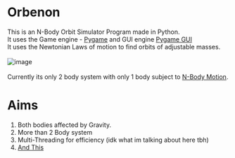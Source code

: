# Orbenon
This is an N-Body Orbit Simulator Program made in Python.<br>
It uses the Game engine - <a href = "https://www.pygame.org/">Pygame</a> and GUI engine <a href = "https://pygame-gui.readthedocs.io/#:~:text=Pygame%20GUI%20is%20a%20module,Pygame%202%20and%20Python%203.">Pygame GUI</a><br>
It uses the Newtonian Laws of motion to find orbits of adjustable masses.<br><br>
![image](https://user-images.githubusercontent.com/66661460/151783783-ed55992d-9254-4018-be3b-147cce4c3cef.png)<br><br>
Currently its only 2 body system with only 1 body subject to <a href = "https://en.wikipedia.org/wiki/Newton%27s_laws_of_motion">N-Body Motion</a>.
# Aims
1) Both bodies affected by Gravity.<br>
2) More than 2 Body system
3) Multi-Threading for efficiency (idk what im talking about here tbh)
4) <a href = "https://www.youtube.com/watch?v=dQw4w9WgXcQ">And This</a>
